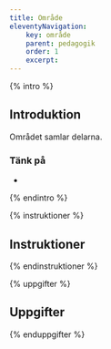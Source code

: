 ```yaml
---
title: Område
eleventyNavigation:
    key: område
    parent: pedagogik
    order: 1
    excerpt: 
---
```

{% intro %}

## Introduktion
Området samlar delarna.

### Tänk på
 -

{% endintro %}

{% instruktioner %}

## Instruktioner

{% endinstruktioner %}

{% uppgifter %}

## Uppgifter

{% enduppgifter %}
